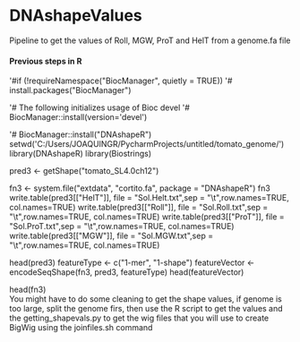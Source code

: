 # DNAshapeValues
Pipeline to get the values of Roll, MGW, ProT and HelT from a genome.fa file
#### **Previous steps in R**

'#if (!requireNamespace("BiocManager", quietly = TRUE))
'#  install.packages("BiocManager")

'# The following initializes usage of Bioc devel
'# BiocManager::install(version='devel')

'# BiocManager::install("DNAshapeR")
setwd('C:/Users/JOAQUINGR/PycharmProjects/untitled/tomato_genome/')
library(DNAshapeR)
library(Biostrings)

pred3 <- getShape("tomato_SL4.0ch12")


fn3 <- system.file("extdata", "cortito.fa", package = "DNAshapeR")
fn3
write.table(pred3[["HelT"]], file = "Sol.Helt.txt",sep = "\t",row.names=TRUE, col.names=TRUE)
write.table(pred3[["Roll"]], file = "Sol.Roll.txt",sep = "\t",row.names=TRUE, col.names=TRUE)
write.table(pred3[["ProT"]], file = "Sol.ProT.txt",sep = "\t",row.names=TRUE, col.names=TRUE)
write.table(pred3[["MGW"]], file = "Sol.MGW.txt",sep = "\t",row.names=TRUE, col.names=TRUE)

head(pred3)
featureType <- c("1-mer", "1-shape")
featureVector <- encodeSeqShape(fn3, pred3, featureType)
head(featureVector)

head(fn3)
<br>
You might have to do some cleaning to get the shape values, if genome is too large, split the genome firs,
then use the R script to get the values and the getting_shapevals.py to get the wig files that you will use to create BigWig 
using the joinfiles.sh command 

